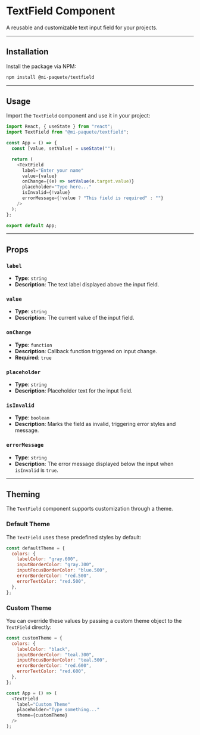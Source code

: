 # TextField Component

A reusable and customizable text input field for your projects.

---

## Installation

Install the package via NPM:

```bash
npm install @mi-paquete/textfield
```

---

## Usage

Import the `TextField` component and use it in your project:

```javascript
import React, { useState } from "react";
import TextField from "@mi-paquete/textfield";

const App = () => {
  const [value, setValue] = useState("");

  return (
    <TextField
      label="Enter your name"
      value={value}
      onChange={(e) => setValue(e.target.value)}
      placeholder="Type here..."
      isInvalid={!value}
      errorMessage={!value ? "This field is required" : ""}
    />
  );
};

export default App;
```

---

## Props

### `label`
- **Type**: `string`
- **Description**: The text label displayed above the input field.

### `value`
- **Type**: `string`
- **Description**: The current value of the input field.

### `onChange`
- **Type**: `function`
- **Description**: Callback function triggered on input change.
- **Required**: `true`

### `placeholder`
- **Type**: `string`
- **Description**: Placeholder text for the input field.

### `isInvalid`
- **Type**: `boolean`
- **Description**: Marks the field as invalid, triggering error styles and message.

### `errorMessage`
- **Type**: `string`
- **Description**: The error message displayed below the input when `isInvalid` is `true`.

---

## Theming

The `TextField` component supports customization through a theme.

### Default Theme

The `TextField` uses these predefined styles by default:

```javascript
const defaultTheme = {
  colors: {
    labelColor: "gray.600",
    inputBorderColor: "gray.300",
    inputFocusBorderColor: "blue.500",
    errorBorderColor: "red.500",
    errorTextColor: "red.500",
  },
};
```

### Custom Theme

You can override these values by passing a custom theme object to the `TextField` directly:

```javascript
const customTheme = {
  colors: {
    labelColor: "black",
    inputBorderColor: "teal.300",
    inputFocusBorderColor: "teal.500",
    errorBorderColor: "red.600",
    errorTextColor: "red.600",
  },
};

const App = () => (
  <TextField
    label="Custom Theme"
    placeholder="Type something..."
    theme={customTheme}
  />
);
```
